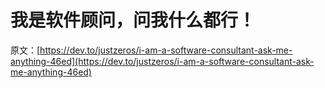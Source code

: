 # 我是软件顾问，问我什么都行！

原文：[https://dev.to/justzeros/i-am-a-software-consultant-ask-me-anything-46ed](https://dev.to/justzeros/i-am-a-software-consultant-ask-me-anything-46ed)